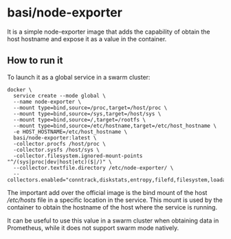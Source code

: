 # basi/node-exporter

It is a simple node-exporter image that adds the capability of obtain the host hostname and expose it as a value in the container.

## How to run it

To launch it as a global service in a swarm cluster:

    docker \
      service create --mode global \
      --name node-exporter \
      --mount type=bind,source=/proc,target=/host/proc \
      --mount type=bind,source=/sys,target=/host/sys \
      --mount type=bind,source=/,target=/rootfs \
      --mount type=bind,source=/etc/hostname,target=/etc/host_hostname \
      -e HOST_HOSTNAME=/etc/host_hostname \
      basi/node-exporter:latest \
      -collector.procfs /host/proc \
      -collector.sysfs /host/sys \
      -collector.filesystem.ignored-mount-points "^/(sys|proc|dev|host|etc)($|/)" \
      --collector.textfile.directory /etc/node-exporter/ \
      --collectors.enabled="conntrack,diskstats,entropy,filefd,filesystem,loadavg,mdadm,meminfo,netdev,netstat,stat,textfile,time,vmstat,ipvs"
      
The important add over the official image is the bind mount of the host _/etc/hosts_ file in a specific location in the service.
This mount is used by the container to obtain the hostname of the host where the service is running.

It can be useful to use this value in a swarm cluster when obtaining data in Prometheus, while it does not support
swarm mode natively.

